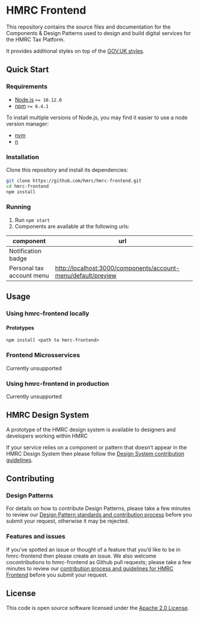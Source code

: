 # HMRC Frontend

This repository contains the source files and documentation for the Components & Design Patterns used to design and build digital services for the HMRC Tax Platform.

It provides additional styles on top of the [GOV.UK styles](govuk-frontend).

## Quick Start

### Requirements

* [Node.js](https://nodejs.org/en/) `>= 10.12.0`
* [npm](https://www.npmjs.com/) `>= 6.4.1`

To install multiple versions of Node.js, you may find it easier to use a node version manager:

* [nvm](https://github.com/creationix/nvm)
* [n](https://github.com/tj/n)

### Installation

Clone this repository and install its dependencies:

```bash
git clone https://github.com/hmrc/hmrc-frontend.git
cd hmrc-frontend
npm install
```

### Running

1. Run `npm start`
2. Components are available at the following urls:

| component | url |
|-----------|-----|
| Notification badge | |
| Personal tax account menu  |[http://localhost:3000/components/account-menu/default/preview](http://localhost:3000/components/account-menu/default/preview) |

## Usage

### Using hmrc-frontend locally

#### Prototypes

`npm install <path to hmrc-frontend>`

### Frontend Microsservices

Currently unsupported

### Using hmrc-frontend in production

Currently unsupported

## HMRC Design System

A prototype of the HMRC design system is available to designers and developers working within HMRC

If your service relies on a component or pattern that doesn’t appear in the HMRC Design System then please follow the [Design System contribution guidelines](https://github.com/hmrc/assets-frontend/wiki/HMRC-Design-System#contributing-a-design-pattern).

## Contributing

### Design Patterns

For details on how to contribute Design Patterns, please take a few minutes to review our [Design Pattern standards and contribution process](https://github.com/hmrc/assets-frontend/wiki/HMRC-Design-System#contributing-a-design-pattern) before you submit your request, otherwise it may be rejected.

### Features and issues

If you’ve spotted an issue or thought of a feature that you’d like to be in hmrc-frontend then please create an issue. We also welcome cocontributions to hmrc-frontend as Github pull requests; please take a few minutes to review our [contribution process and guidelines for HMRC Frontend](CONTRIBUTING.md) before you submit your request.

## License

This code is open source software licensed under the [Apache 2.0 License]("http://www.apache.org/licenses/LICENSE-2.0.html").
